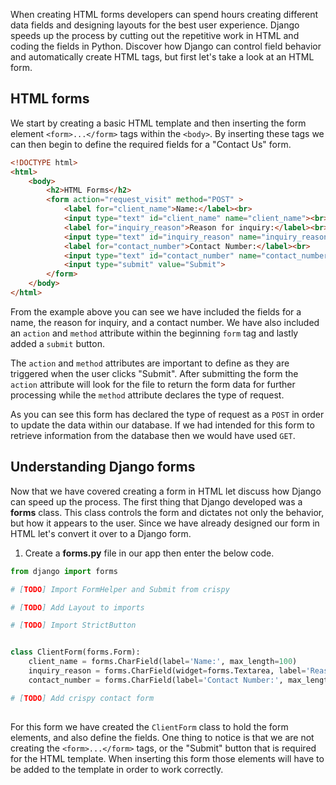 When creating HTML forms developers can spend hours creating different data fields and designing layouts for the best user experience. Django speeds up the process by cutting out the repetitive work in HTML and coding the fields in Python. Discover how Django can control field behavior and automatically create HTML tags, but first let's take a look at an HTML form.

## HTML forms

We start by creating a basic HTML template and then inserting the form element `<form>...</form>` tags within the `<body>`. By inserting these tags we can then begin to define the required fields for a "Contact Us" form.

```html
<!DOCTYPE html>
<html>
    <body>
        <h2>HTML Forms</h2>
        <form action="request_visit" method="POST" >
            <label for="client_name">Name:</label><br>
            <input type="text" id="client_name" name="client_name"><br>
            <label for="inquiry_reason">Reason for inquiry:</label><br>
            <input type="text" id="inquiry_reason" name="inquiry_reason"><br>
            <label for="contact_number">Contact Number:</label><br>
            <input type="text" id="contact_number" name="contact_number"><br><br>
            <input type="submit" value="Submit">
        </form> 
    </body>
</html>
```

From the example above you can see we have included the fields for a name, the reason for inquiry, and a contact number. We have also included an `action` and `method` attribute within the beginning `form` tag and lastly added a `submit` button.

The `action` and `method` attributes are important to define as they are triggered when the user clicks "Submit". After submitting the form the `action` attribute will look for the file to return the form data for further processing while the `method` attribute declares the type of request.

As you can see this form has declared the type of request as a `POST` in order to update the data within our database. If we had intended for this form to retrieve information from the database then we would have used `GET`.

## Understanding Django forms

Now that we have covered creating a form in HTML let discuss how Django can speed up the process. The first thing that Django developed was a **forms** class. This class controls the form and dictates not only the behavior, but how it appears to the user. Since we have already designed our form in HTML let's convert it over to a Django form. 

1. Create a **forms.py** file in our app then enter the below code.

```python
from django import forms

# [TODO] Import FormHelper and Submit from crispy

# [TODO] Add Layout to imports

# [TODO] Import StrictButton


class ClientForm(forms.Form):
    client_name = forms.CharField(label='Name:', max_length=100)
    inquiry_reason = forms.CharField(widget=forms.Textarea, label='Reason for inquiry:', max_length=100)
    contact_number = forms.CharField(label='Contact Number:', max_length=100)

# [TODO] Add crispy contact form
       
```

For this form we have created the `ClientForm` class to hold the form elements, and also define the fields. One thing to notice is that we are not creating the `<form>...</form>` tags, or the "Submit" button that is required for the HTML template. When inserting this form those elements will have to be added to the template in order to work correctly.
